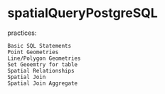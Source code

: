 # spatialQueryPostgreSQL
practices:

	Basic SQL Statements
	Point Geometries
	Line/Polygon Geometries
	Set Geoemtry for table
	Spatial Relationships
	Spatial Join
    Spatial Join Aggregate
